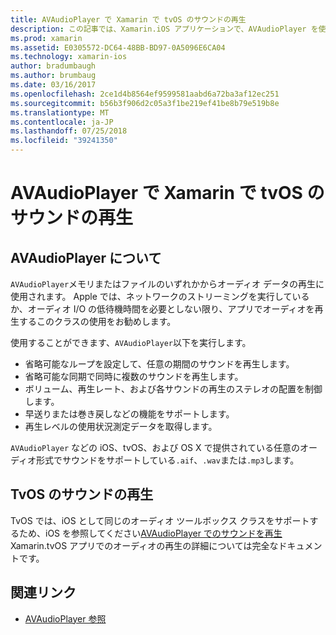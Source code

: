 ```yaml
---
title: AVAudioPlayer で Xamarin で tvOS のサウンドの再生
description: この記事では、Xamarin.iOS アプリケーションで、AVAudioPlayer を使用してサウンドの再生を制御するヘルパー クラスを使用する方法を示します。
ms.prod: xamarin
ms.assetid: E0305572-DC64-48BB-BD97-0A5096E6CA04
ms.technology: xamarin-ios
author: bradumbaugh
ms.author: brumbaug
ms.date: 03/16/2017
ms.openlocfilehash: 2ce1d4b8564ef9599581aabd6a72ba3af12ec251
ms.sourcegitcommit: b56b3f906d2c05a3f1be219ef41be8b79e519b8e
ms.translationtype: MT
ms.contentlocale: ja-JP
ms.lasthandoff: 07/25/2018
ms.locfileid: "39241350"
---
```

# <a name="playing-sound-in-tvos-with-avaudioplayer-in-xamarin"></a>AVAudioPlayer で Xamarin で tvOS のサウンドの再生

## <a name="about-the-avaudioplayer"></a>AVAudioPlayer について

`AVAudioPlayer`メモリまたはファイルのいずれかからオーディオ データの再生に使用されます。 Apple では、ネットワークのストリーミングを実行しているか、オーディオ I/O の低待機時間を必要としない限り、アプリでオーディオを再生するこのクラスの使用をお勧めします。

使用することができます、`AVAudioPlayer`以下を実行します。

- 省略可能なループを設定して、任意の期間のサウンドを再生します。
- 省略可能な同期で同時に複数のサウンドを再生します。
- ボリューム、再生レート、および各サウンドの再生のステレオの配置を制御します。
- 早送りまたは巻き戻しなどの機能をサポートします。
- 再生レベルの使用状況測定データを取得します。

`AVAudioPlayer` などの iOS、tvOS、および OS X で提供されている任意のオーディオ形式でサウンドをサポートしている`.aif`、`.wav`または`.mp3`します。

## <a name="playing-sounds-in-tvos"></a>TvOS のサウンドの再生

TvOS では、iOS として同じのオーディオ ツールボックス クラスをサポートするため、iOS を参照してください[AVAudioPlayer でのサウンドを再生](https://github.com/xamarin/recipes/tree/master/Recipes/ios/media/sound/avaudioplayer)Xamarin.tvOS アプリでのオーディオの再生の詳細については完全なドキュメントです。



## <a name="related-links"></a>関連リンク

- [AVAudioPlayer 参照](https://developer.apple.com/library/ios/documentation/AVFoundation/Reference/AVAudioPlayerClassReference/)
